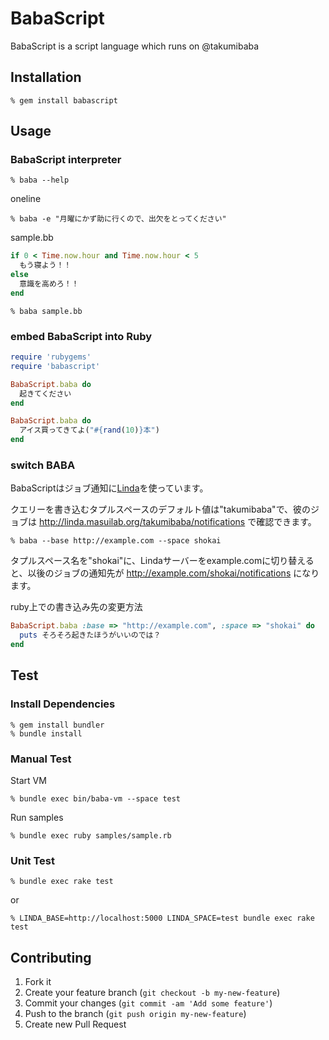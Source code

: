 BabaScript
==========
BabaScript is a script language which runs on @takumibaba


Installation
------------

    % gem install babascript


Usage
-----

### BabaScript interpreter

    % baba --help

oneline

    % baba -e "月曜にかず助に行くので、出欠をとってください"


sample.bb
```ruby
if 0 < Time.now.hour and Time.now.hour < 5
  もう寝よう！！
else
  意識を高めろ！！
end
```

    % baba sample.bb


### embed BabaScript into Ruby

```ruby
require 'rubygems'
require 'babascript'

BabaScript.baba do
  起きてください
end
```

```ruby
BabaScript.baba do
  アイス買ってきてよ("#{rand(10)}本")
end
```

### switch BABA
BabaScriptはジョブ通知に[Linda](https://gihtub.com/shokai/linda-base)を使っています。

クエリーを書き込むタプルスペースのデフォルト値は"takumibaba"で、彼のジョブは http://linda.masuilab.org/takumibaba/notifications で確認できます。

    % baba --base http://example.com --space shokai

タプルスペース名を"shokai"に、Lindaサーバーをexample.comに切り替えると、以後のジョブの通知先が http://example.com/shokai/notifications になります。


ruby上での書き込み先の変更方法
```ruby
BabaScript.baba :base => "http://example.com", :space => "shokai" do
  puts そろそろ起きたほうがいいのでは？
end

```


Test
----

### Install Dependencies

    % gem install bundler
    % bundle install

### Manual Test

Start VM

    % bundle exec bin/baba-vm --space test

Run samples

    % bundle exec ruby samples/sample.rb

### Unit Test

    % bundle exec rake test

or

    % LINDA_BASE=http://localhost:5000 LINDA_SPACE=test bundle exec rake test


Contributing
------------
1. Fork it
2. Create your feature branch (`git checkout -b my-new-feature`)
3. Commit your changes (`git commit -am 'Add some feature'`)
4. Push to the branch (`git push origin my-new-feature`)
5. Create new Pull Request
